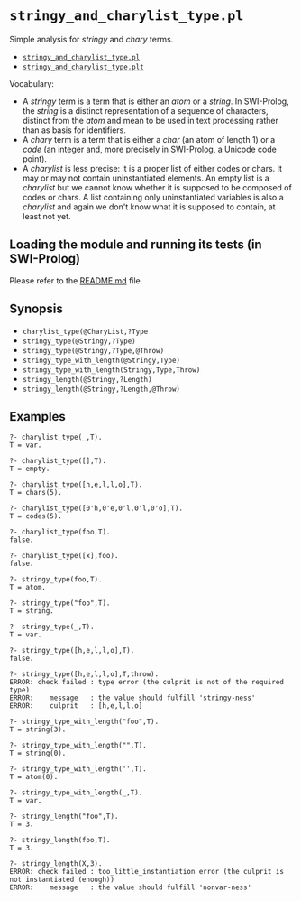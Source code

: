 # `stringy_and_charylist_type.pl`

Simple analysis for _stringy_ and _chary_ terms.

- [`stringy_and_charylist_type.pl`](stringy_and_charylist_type.pl)
- [`stringy_and_charylist_type.plt`](stringy_and_charylist_type.plt)

Vocabulary:

- A _stringy_ term is a term that is either an _atom_ or a _string_. In SWI-Prolog, the _string_
  is a distinct representation of a sequence of characters, distinct from the _atom_ and
  mean to be used in text processing rather than as basis for identifiers.
- A _chary_ term is a term that is either a _char_ (an atom of length 1) or a _code_ (an integer
  and, more precisely in SWI-Prolog, a Unicode code point).
- A _charylist_ is less precise: it is a proper list of either codes or chars. It may or may not contain 
  uninstantiated elements. An empty list is a _charylist_ but we cannot know whether it is supposed
  to be composed of codes or chars. A list containing only uninstantiated variables is also a _charylist_
  and again we don't know what it is supposed to contain, at least not yet.
 
## Loading the module and running its tests (in SWI-Prolog)

Please refer to the [README.md](README.md) file.

## Synopsis

- `charylist_type(@CharyList,?Type`
- `stringy_type(@Stringy,?Type)`
- `stringy_type(@Stringy,?Type,@Throw)`
- `stringy_type_with_length(@Stringy,Type)`
- `stringy_type_with_length(Stringy,Type,Throw)`
- `stringy_length(@Stringy,?Length)`
- `stringy_length(@Stringy,?Length,@Throw)`

## Examples

```
?- charylist_type(_,T).
T = var.

?- charylist_type([],T).
T = empty.

?- charylist_type([h,e,l,l,o],T).
T = chars(5).

?- charylist_type([0'h,0'e,0'l,0'l,0'o],T).
T = codes(5).

?- charylist_type(foo,T).
false.

?- charylist_type([x],foo).
false.
```
  
```  
?- stringy_type(foo,T).
T = atom.

?- stringy_type("foo",T).
T = string.

?- stringy_type(_,T).
T = var.

?- stringy_type([h,e,l,l,o],T).
false.

?- stringy_type([h,e,l,l,o],T,throw).
ERROR: check failed : type error (the culprit is not of the required type)
ERROR:    message   : the value should fulfill 'stringy-ness'
ERROR:    culprit   : [h,e,l,l,o]
```

```
?- stringy_type_with_length("foo",T).
T = string(3).

?- stringy_type_with_length("",T).
T = string(0).

?- stringy_type_with_length('',T).
T = atom(0).

?- stringy_type_with_length(_,T).
T = var.
```

```
?- stringy_length("foo",T).
T = 3.

?- stringy_length(foo,T).
T = 3.

?- stringy_length(X,3).
ERROR: check failed : too_little_instantiation error (the culprit is not instantiated (enough))
ERROR:    message   : the value should fulfill 'nonvar-ness'
```
